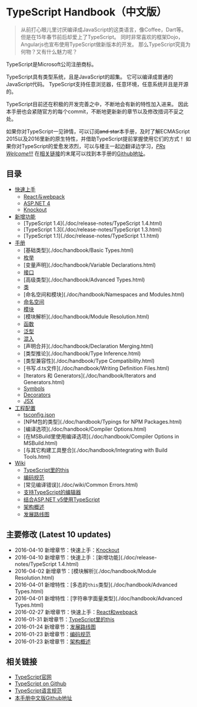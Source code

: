 # TypeScript Handbook（中文版）

> 从前打心眼儿里讨厌编译成JavaScript的这类语言，像Coffee，Dart等。
> 但是在15年春节前后却爱上了TypeScript。
> 同时非常喜欢的框架Dojo，Angularjs也宣布使用TypeScript做新版本的开发。
> 那么TypeScript究竟为何物？又有什么魅力呢？

TypeScript是Microsoft公司注册商标。

TypeScript具有类型系统，且是JavaScript的超集。
它可以编译成普通的JavaScript代码。
TypeScript支持任意浏览器，任意环境，任意系统并且是开源的。

TypeScript目前还在积极的开发完善之中，不断地会有新的特性加入进来。
因此本手册也会紧随官方的每个commit，不断地更新新的章节以及修改措词不妥之处。

如果你对TypeScript一见钟情，可以订阅~~and star~~本手册，及时了解ECMAScript 2015以及2016里新的原生特性，并借助TypeScript提前掌握使用它们的方式！
如果你对TypeScript的爱愈发浓烈，可以与楼主一起边翻译边学习，*[PRs Welcome!!!](https://github.com/zhongsp/TypeScript/pulls)*
在[相关链接](#相关链接)的末尾可以找到本手册的[Github地址](https://github.com/zhongsp/TypeScript)。


## 目录

* [快速上手](./doc/handbook/quick-start/README.html)
  * [React与webpack](./doc/handbook/quick-start/react-webpack.html)
  * [ASP.NET 4](./doc/handbook/quick-start/asp-net.html)
  * [Knockout](./doc/handbook/quick-start/knockout.html)
* [新增功能](./doc/release-notes/README.html)
  * [TypeScript 1.4](./doc/release-notes/TypeScript 1.4.html)
  * [TypeScript 1.3](./doc/release-notes/TypeScript 1.3.html)
  * [TypeScript 1.1](./doc/release-notes/TypeScript 1.1.html)
* [手册](./doc/handbook/README.html)
  * [基础类型](./doc/handbook/Basic Types.html)
  * [枚举](./doc/handbook/Enums.html)
  * [变量声明](./doc/handbook/Variable Declarations.html)
  * [接口](./doc/handbook/Interfaces.html)
  * [高级类型](./doc/handbook/Advanced Types.html)
  * [类](./doc/handbook/Classes.html)
  * [命名空间和模块](./doc/handbook/Namespaces and Modules.html)
  * [命名空间](./doc/handbook/Namespaces.html)
  * [模块](./doc/handbook/Modules.html)
  * [模块解析](./doc/handbook/Module Resolution.html)
  * [函数](./doc/handbook/Functions.html)
  * [泛型](./doc/handbook/Generics.html)
  * [混入](./doc/handbook/Mixins.html)
  * [声明合并](./doc/handbook/Declaration Merging.html)
  * [类型推论](./doc/handbook/Type Inference.html)
  * [类型兼容性](./doc/handbook/Type Compatibility.html)
  * [书写.d.ts文件](./doc/handbook/Writing Definition Files.html)
  * [Iterators 和 Generators](./doc/handbook/Iterators and Generators.html)
  * [Symbols](./doc/handbook/Symbols.html)
  * [Decorators](./doc/handbook/Decorators.html)
  * [JSX](./doc/handbook/JSX.html)
* [工程配置](./doc/handbook/README.html)
  * [tsconfig.json](./doc/handbook/tsconfig.json.html)
  * [NPM包的类型](./doc/handbook/Typings for NPM Packages.html)
  * [编译选项](./doc/handbook/Compiler Options.html)
  * [在MSBuild里使用编译选项](./doc/handbook/Compiler Options in MSBuild.html)
  * [与其它构建工具整合](./doc/handbook/Integrating with Build Tools.html)
* [Wiki](./doc/wiki/README.html)
  * [TypeScript里的this](./doc/wiki/this-in-TypeScript.html)
  * [编码规范](./doc/wiki/coding_guidelines.html)
  * [常见编译错误](./doc/wiki/Common Errors.html)
  * [支持TypeScript的编辑器](./doc/wiki/TypeScript-Editor-Support.html)
  * [结合ASP.NET v5使用TypeScript](./doc/wiki/Using-TypeScript-With-ASP.NET-5.html)
  * [架构概述](./doc/wiki/Architectural-Overview.html)
  * [发展路线图](./doc/wiki/Roadmap.html)


## 主要修改 (Latest 10 updates)

* 2016-04-10 新增章节：快速上手：[Knockout](./doc/handbook/quick-start/knockout.html)
* 2016-04-10 新增章节：快速上手：[新增功能](./doc/release-notes/TypeScript 1.4.html)
* 2016-04-02 新增章节：[模块解析](./doc/handbook/Module Resolution.html)
* 2016-04-01 新增特性：[多态的`this`类型](./doc/handbook/Advanced Types.html)
* 2016-04-01 新增特性：[字符串字面量类型](./doc/handbook/Advanced Types.html)
* 2016-02-27 新增章节：快速上手：[React和webpack](./doc/handbook/quick-start/react-webpack.html)
* 2016-01-31 新增章节：[TypeScript里的this](./doc/wiki/this-in-TypeScript.html)
* 2016-01-24 新增章节：[发展路线图](./doc/wiki/Roadmap.html)
* 2016-01-23 新增章节：[编码规范](./doc/wiki/coding_guidelines.html)
* 2016-01-23 新增章节：[架构概述](./doc/wiki/Architectural-Overview.html)


## 相关链接

* [TypeScript官网](http://typescriptlang.org)
* [TypeScript on Github](https://github.com/Microsoft/TypeScript)
* [TypeScript语言规范](https://github.com/Microsoft/TypeScript/blob/master/doc/spec.md)
* [本手册中文版Github地址](https://github.com/zhongsp/TypeScript)
